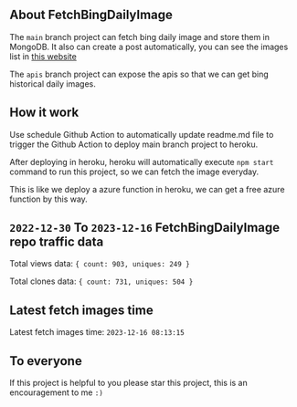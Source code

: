 ## About FetchBingDailyImage

The `main` branch project can fetch bing daily image and store them in MongoDB.
It also can create a post automatically, you can see the images list in [this website](https://oursalbum.netlify.app)

The `apis` branch project can expose the apis so that we can get bing historical daily images.

## How it work

Use schedule Github Action to automatically update readme.md file to trigger the Github Action to deploy main branch project to heroku.

After deploying in heroku, heroku will automatically execute `npm start` command to run this project, so we can fetch the image everyday.

This is like we deploy a azure function in heroku, we can get a free azure function by this way.

## `2022-12-30` To `2023-12-16` FetchBingDailyImage repo traffic data

Total views data: `{ count: 903, uniques: 249 }`

Total clones data: `{ count: 731, uniques: 504 }`

## Latest fetch images time

Latest fetch images time: `2023-12-16 08:13:15`

## To everyone

If this project is helpful to you please star this project, this is an encouragement to me `:)`




